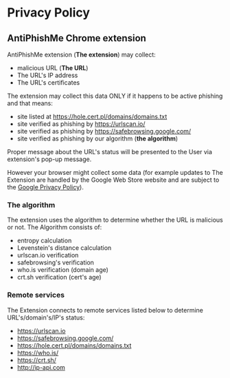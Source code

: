 # Privacy Policy

## AntiPhishMe Chrome extension

AntiPhishMe extension (**The extension**) may collect:
- malicious URL (**The URL**)
- The URL's IP address
- The URL's certificates

The extension may collect this data ONLY if it happens to be active phishing and that means:
- site listed at https://hole.cert.pl/domains/domains.txt
- site verified as phishing by https://urlscan.io/
- site verified as phishing by https://safebrowsing.google.com/
- site verified as phishing by our algorithm (**the algorithm**)

Proper message about the URL's status will be presented to the User via extension's pop-up message.

However your browser might collect some data (for example updates to The Extension are handled by the Google Web Store website and are subject to the [Google Privacy Policy](https://policies.google.com/privacy)).

### The algorithm

The extension uses the algorithm to determine whether the URL is malicious or not.
The Algorithm consists of:
- entropy calculation
- Levenstein's distance calculation
- urlscan.io verification
- safebrowsing's verification
- who.is verification (domain age)
- crt.sh verification (cert's age)

### Remote services

The Extension connects to remote services listed below to determine URL's/domain's/IP's status:
- https://urlscan.io
- https://safebrowsing.google.com/
- https://hole.cert.pl/domains/domains.txt
- https://who.is/
- https://crt.sh/
- http://ip-api.com
